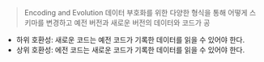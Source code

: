 > Encoding and Evolution
> 데이터 부호화를 위한 다양한 형식을 통해 어떻게 스키마를 변경하고 예전 버전과 새로운 버전의 데이터와 코드가 공

- 하위 호환성: 새로운 코드는 예전 코드가 기록한 데이터를 읽을 수 있어야 한다.
- 상위 호환성: 에전 코드는 새로운 코드가 기록한 데이터를 읽을 수 있어야 한다.


